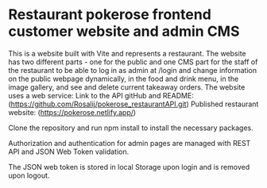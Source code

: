 # Restaurant pokerose frontend customer website and admin CMS
This is a website built with Vite and represents a restaurant. The website has two different parts - one for the public and one CMS part for the staff of the restaurant
 to be able to log in as admin at /login and change information on the public webpage dynamically, in the food and drink menu, in the image gallery, and see and delete current takeaway orders.
The website uses a web service: 
Link to the API gitHub and README: (https://github.com/Rosalij/pokerose_restaurantAPI.git)
Published restaurant website: (https://pokerose.netlify.app/)

Clone the repository and run npm install to install the necessary packages. 

Authorization and authentication for admin pages are managed with REST API and JSON Web Token validation.

The JSON web token is stored in local Storage upon login and is removed upon logout.
